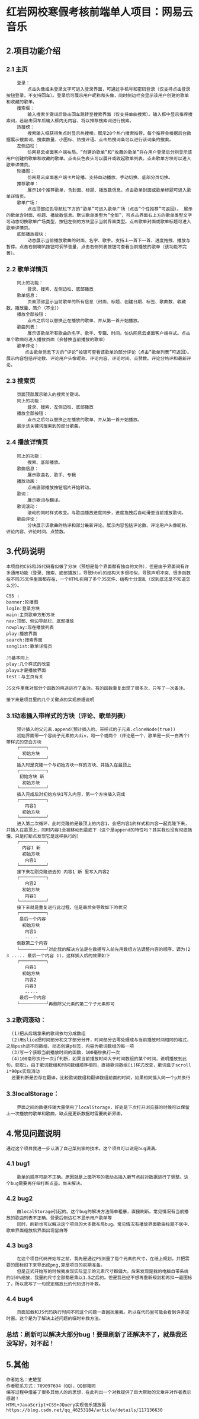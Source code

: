 # 红岩网校寒假考核前端单人项目：网易云音乐

## 2.项目功能介绍
### 2.1 主页
        登录：
            点击头像或未登录文字可进入登录界面，可通过手机号和密码登录（仅支持点击登录按钮登录，不支持回车）。登录后可展示用户昵称和头像，同时侧边栏会显示该用户创建的歌单和收藏的歌单。
        搜索框：
            输入搜索关键词后敲击回车跳转至搜索界面（仅支持单曲搜索）。输入框中显示推荐搜索词，若敲击回车后输入框内无内容，将以推荐搜索词进行搜索。
        热搜榜：
            搜索输入框获得焦点时显示热搜榜。展示20个热门搜索推荐，每个推荐会根据后台数据展示搜索词、搜索数量、小图标、热搜评语。点击热搜词条可以进行该词条的搜索。
        左侧边栏：
            仿网易云桌面客户端布局。“创建的歌单”和“收藏的歌单”将在用户登录后分别显示该用户创建的歌单和收藏的歌单。点击灰色表头可以展开或收起歌单列表。点击歌单方块可以进入歌单详情页。
        轮播图：
            仿网易云桌面客户端卡片轮播。支持自动播放、手动切换、底部分页切换。
        推荐歌单：
            展示10个推荐歌单，含封面、标题、播放数信息。点击歌单封面或歌单标题可进入歌单详情页。
        歌单广场：
            点击顶部红色导航栏下方的“歌单”可进入歌单广场（点击“个性推荐”可返回）。 展示的歌单含封面、标题、播放数信息。默认歌单类型为“全部”，可点击界面右上方的歌单类型文字可动态切换歌单广场类型，按钮左侧的方块显示当前界面类型。点击歌单封面或歌单标题可进入歌单详情页。
        底部播放板块：
            动态展示当前播放歌曲的封面、名字、歌手。支持上一首下一首、进度拖拽、播放与暂停。点击右侧喇叭按钮可调节音量，点击右侧列表按钮可查看当前播放的歌单（该功能不完善）。
### 2.2 歌单详情页
        同上的功能：
            登录、搜索、左侧边栏、底部播放
        歌单信息：
            页面顶部显示当前歌单的所有信息（封面、标题、创建日期、标签、歌曲数、收藏数、播放量、简介（不全））
        播放全部按钮：
            点击之后可以替换正在播放的歌单、并从第一首开始播放。
        歌曲列表：
            展示该歌单所有歌曲的名字、歌手、专辑、时间。仿仿网易云桌面客户端样式。点击单个歌曲可进入播放页面（会替换当前播放的歌单）
        歌单评论：
           点击歌单信息下方的“评论”按钮可查看该歌单的部分评论（点击“歌单列表”可返回）。展示内容包括评论数、评论用户头像昵称、评论内容、评论时间、点赞数。评论分热评和最新评论。
### 2.3 搜索页
        页面顶部展示输入的搜索关键词。
        同上的功能：
            登录、搜索、左侧边栏、底部播放
        播放全部按钮：
            点击之后可以替换正在播放的歌单、并从第一首开始播放。
        展示该关键词搜索到的部分歌曲。
### 2.4 播放详情页
        同上的功能：
            搜索、底部播放。
        歌曲信息：
            展示歌曲名、歌手、专辑
        播放动画：
            点击底部播放按钮唱片开始转动。
        歌词：
            展示歌词与翻译。
        歌词滚动：
            滚动的同时样式改变。与歌曲播放进度同步，进度拖拽后自动滑至当前播放歌词。
        歌曲评论：
            分块展示该歌曲的热评和部分最新评论。展示内容包括评论数、评论用户头像昵称、评论内容、评论时间、点赞数。
## 3.代码说明
    本项目的CSS和JS代码看似做了分块（预想是每个界面都有独自的文件），但是由于界面间有许多通用功能（登录、搜索、底部播放），导致html的结构大多很相似，导致声明冲突、很多函数在不同JS文件里面都存在，一个HTML引用了多个JS文件、结构十分混乱（说到底还是不知道怎么分）。

    CSS :
    banner:轮播图
    logIn:登录方块
    main:主页歌单方形方块
    nav:顶部、侧边导航栏、底部播放
    nowplay:现在播放列表
    play:播放界面
    search:搜索界面
    songlist:歌单详情页

    JS基本同上
    play:几个样式的改变
    plays才是播放界面
    test：与主页有关

    JS文件里我对部分个函数的用途进行了备注。有的函数重复出现了很多次，只写了一次备注。

    接下来是项目里的几个关键点的实现原理说明

### 3.1动态插入带样式的方块（评论、歌单列表）
        预计插入的父元素.append(预计插入的、带样式的子元素.cloneNode(true))
        初始界面带一个容纳子元素的大div，和一个或两个（评论是一个、歌单是一灰一白两个）带样式的空白方块
        ┌──────────┐
          初始方块         
        └──────────┘
        插入时是克隆一个与初始方块一样的方块、并插入在最顶上
        ┌──────────┐
         初始方块 新
          初始方块                             
        └──────────┘
        插入完成后对初始方块1写入内容，第一个方块插入完成
        ┌──────────┐
           内容1
          初始方块                                
        └──────────┘
        进入第二次循环，此时克隆的是最顶上的内容1，会把内容1的样式和内容一起克隆下来，并插入在最顶上，同时内容1会被移动到最底下（这个是append的特性吗？其实我也没有彻底搞懂，只是打断点发现它是这样执行的）
        ┌──────────┐
          内容1 新 
          初始方块 
           内容1                               
        └──────────┘
        接下来在刚克隆进去的 内容1 新 里写入内容2
        ┌──────────┐
           内容2 
          初始方块 
           内容1                               
        └──────────┘
        接下来就是重复进行此过程，但是最后会导致如下的状况
        ┌──────────┐
         最后一个内容 
          初始方块 
           内容1
           .....
        倒数第二个内容                               
        └──────────┘对此我的解决方法是在数据写入前先用数组方法调整内容的顺序，调为(2 3 ..... 最后一个内容 1)，这样插入后的效果如下
        ┌──────────┐
           内容1 
          初始方块 
           内容2
           内容3
           .....
         最后一个内容
        └──────────┘再删除父元素的第二个子元素即可
### 3.2歌词滚动：
      (1)把从后端拿来的歌词依句分成数组
      (2)用slice把时间部分和文字部分分开，时间部分去零处理成与当前播放时间相同的格式，之后push进不同数组，动态创建p标签，内容为歌词数组的每一项
      (3)写一个获取当前播放时间的函数，100毫秒执行一次
      (4)100毫秒执行一次if判断，如果当前播放时间大于时间数组的某个时间，说明播放到此句，获取i。由于歌词数组和时间数组顺序相同，直接歌词数组[i]样式改变，歌词盒子scroll i*90px实现滑动
      还要判断是否存在翻译，比较歌词数组和翻译数组前面的时间，如果相同插入同一个p并换行
### 3.3localStorage：
        界面之间的数据传输大量使用了localStorage，好处是下次打开浏览器的时候可以保留上一次播放的歌单和歌曲，缺点是更新数据时需要刷新界面。
## 4.常见问题说明
    通过这个项目我进一步认清了自己菜到家的技术。这个项目可以说是bug满满。
### 4.1 bug1
        歌单的顺序可能不正确。原因就是上面所写的我动态插入新节点前对数据进行了调整。这个bug需要再仔细打断点查。尚未解决。
### 4.2 bug2
        由localStorage引起的。这个bug的解决方法简单粗暴，直接刷新。常见情况有当前播放的歌曲列表不正确、登录后侧边栏不显示用户歌单等
        同时，刷新也可以解决这个项目的大多数布局bug。常见情况有播放界面歌曲标题不居中、歌单界面缩放后界面出现留白等
### 4.3 bug3
        在这个项目代码开始写之前，我先是通过PS测量了每个元素的尺寸，在纸上规划，并把需要的图标扣下来导出成png,算是项目的前期准备。
        但是正式开始写的时候我发现实际显示的元素尺寸都偏大。后来发现是我的电脑自带系统的150%缩放，我量的尺寸全部都是乘以1.5之后的。但是我已经不想再重新规划和再扣一遍图标了，所以我写了一句规定缩放比的代码进行补救。
### 4.4 bug4
        页面加载和JS代码执行时间不同这个问题一直困扰着我。所以在代码里可能会看到许多定时器。这个是为了解决上述问题的临时补救方法。
### 总结：刷新可以解决大部分bug！要是刷新了还解决不了，就是我还没写好，对不起！
## 5.其他
    作者姓名：史楚莹
    作者联系方式：709097694（QQ），QQ邮箱同
    编写过程中借鉴了很多其他人的的思想，在此列出一个对我提供了巨大帮助的文章并对作者表示感谢！
    HTML+JavaScript+CSS+JQuery实现音乐播放器
    https://blog.csdn.net/qq_46253184/article/details/117136630




    
